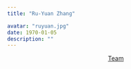 ```yaml
---
title: "Ru-Yuan Zhang"

avatar: "ruyuan.jpg"
date: 1970-01-05
description: ""
---
```


<p align="center">
    <a href="https://ruyuanzhang.github.io/">Team</a>
</p>
